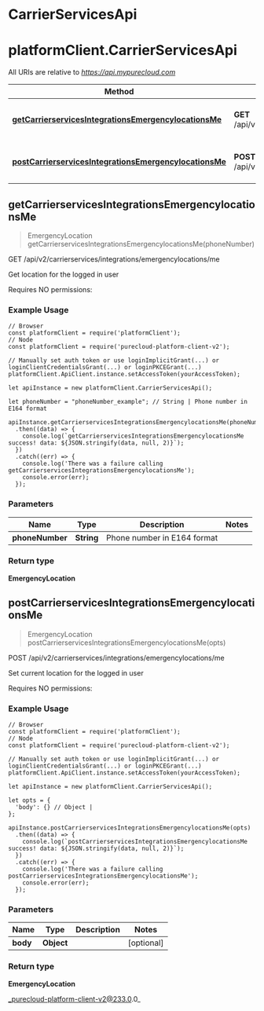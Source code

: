 # CarrierServicesApi

# platformClient.CarrierServicesApi

All URIs are relative to *https://api.mypurecloud.com*

| Method | HTTP request | Description |
| ------------- | ------------- | ------------- |
[**getCarrierservicesIntegrationsEmergencylocationsMe**](CarrierServicesApi#getCarrierservicesIntegrationsEmergencylocationsMe) | **GET** /api/v2/carrierservices/integrations/emergencylocations/me | Get location for the logged in user
[**postCarrierservicesIntegrationsEmergencylocationsMe**](CarrierServicesApi#postCarrierservicesIntegrationsEmergencylocationsMe) | **POST** /api/v2/carrierservices/integrations/emergencylocations/me | Set current location for the logged in user



## getCarrierservicesIntegrationsEmergencylocationsMe

> EmergencyLocation getCarrierservicesIntegrationsEmergencylocationsMe(phoneNumber)


GET /api/v2/carrierservices/integrations/emergencylocations/me

Get location for the logged in user

Requires NO permissions:

### Example Usage

```{"language":"javascript"}
// Browser
const platformClient = require('platformClient');
// Node
const platformClient = require('purecloud-platform-client-v2');

// Manually set auth token or use loginImplicitGrant(...) or loginClientCredentialsGrant(...) or loginPKCEGrant(...)
platformClient.ApiClient.instance.setAccessToken(yourAccessToken);

let apiInstance = new platformClient.CarrierServicesApi();

let phoneNumber = "phoneNumber_example"; // String | Phone number in E164 format

apiInstance.getCarrierservicesIntegrationsEmergencylocationsMe(phoneNumber)
  .then((data) => {
    console.log(`getCarrierservicesIntegrationsEmergencylocationsMe success! data: ${JSON.stringify(data, null, 2)}`);
  })
  .catch((err) => {
    console.log('There was a failure calling getCarrierservicesIntegrationsEmergencylocationsMe');
    console.error(err);
  });
```

### Parameters


| Name | Type | Description  | Notes |
| ------------- | ------------- | ------------- | ------------- |
 **phoneNumber** | **String** | Phone number in E164 format |  |

### Return type

**EmergencyLocation**


## postCarrierservicesIntegrationsEmergencylocationsMe

> EmergencyLocation postCarrierservicesIntegrationsEmergencylocationsMe(opts)


POST /api/v2/carrierservices/integrations/emergencylocations/me

Set current location for the logged in user

Requires NO permissions:

### Example Usage

```{"language":"javascript"}
// Browser
const platformClient = require('platformClient');
// Node
const platformClient = require('purecloud-platform-client-v2');

// Manually set auth token or use loginImplicitGrant(...) or loginClientCredentialsGrant(...) or loginPKCEGrant(...)
platformClient.ApiClient.instance.setAccessToken(yourAccessToken);

let apiInstance = new platformClient.CarrierServicesApi();

let opts = { 
  'body': {} // Object | 
};

apiInstance.postCarrierservicesIntegrationsEmergencylocationsMe(opts)
  .then((data) => {
    console.log(`postCarrierservicesIntegrationsEmergencylocationsMe success! data: ${JSON.stringify(data, null, 2)}`);
  })
  .catch((err) => {
    console.log('There was a failure calling postCarrierservicesIntegrationsEmergencylocationsMe');
    console.error(err);
  });
```

### Parameters


| Name | Type | Description  | Notes |
| ------------- | ------------- | ------------- | ------------- |
 **body** | **Object** |  | [optional]  |

### Return type

**EmergencyLocation**


_purecloud-platform-client-v2@233.0.0_
